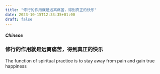 ```yaml
---
title: "修行的作用就是远离痛苦，得到真正的快乐"
date: 2023-10-15T12:33:35+01:00
draft: false
---
```


##### Chinese

### 修行的作用就是远离痛苦，得到真正的快乐

The function of spiritual practice is to stay away from pain and gain true happiness